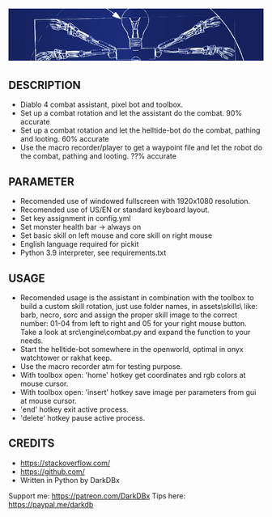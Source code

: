 # <img src="assets/layout/mmorpg_helper_title.png">

## DESCRIPTION
- Diablo 4 combat assistant, pixel bot and toolbox.
- Set up a combat rotation and let the assistant do the combat. 90% accurate
- Set up a combat rotation and let the helltide-bot do the combat, pathing and looting. 60% accurate
- Use the macro recorder/player to get a waypoint file and let the robot do the combat, pathing and looting. ??% accurate


## PARAMETER
- Recomended use of windowed fullscreen with 1920x1080 resolution.
- Recomended use of US/EN or standard keyboard layout.
- Set key assignment in config.yml
- Set monster health bar -> always on
- Set basic skill on left mouse and core skill on right mouse
- English language required for pickit
- Python 3.9 interpreter, see requirements.txt


## USAGE
- Recomended usage is the assistant in combination with the toolbox to build a custom skill rotation,
    just use folder names, in assets\skills\ like: barb, necro, sorc and assign the proper skill image
    to the correct number: 01-04 from left to right and 05 for your right mouse button.
    Take a look at src\engine\combat.py and expand the function to your needs.
- Start the helltide-bot somewhere in the openworld, optimal in onyx watchtower or rakhat keep.
- Use the macro recorder atm for testing purpose.
- With toolbox open: 'home' hotkey get coordinates and rgb colors at mouse cursor.
- With toolbox open: 'insert' hotkey save image per parameters from gui at mouse cursor.
- 'end' hotkey exit active process.
- 'delete' hotkey pause active process.


## CREDITS
- https://stackoverflow.com/
- https://github.com/
- Written in Python by DarkDBx


Support me: https://patreon.com/DarkDBx
Tips here: https://paypal.me/darkdb

